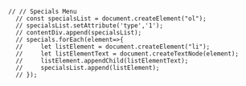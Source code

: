       // // Specials Menu
        // const specialsList = document.createElement("ol");
        // specialsList.setAttribute('type','1');
        // contentDiv.append(specialsList);
        // specials.forEach(element=>{
        //     let listElement = document.createElement("li");
        //     let listElementText = document.createTextNode(element);
        //     listElement.appendChild(listElementText);
        //     specialsList.append(listElement);
        // });